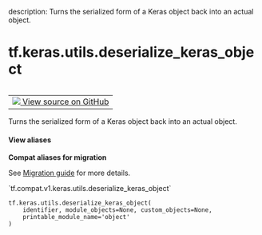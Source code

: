 description: Turns the serialized form of a Keras object back into an actual object.

<div itemscope itemtype="http://developers.google.com/ReferenceObject">
<meta itemprop="name" content="tf.keras.utils.deserialize_keras_object" />
<meta itemprop="path" content="Stable" />
</div>

# tf.keras.utils.deserialize_keras_object

<!-- Insert buttons and diff -->

<table class="tfo-notebook-buttons tfo-api nocontent" align="left">
<td>
  <a target="_blank" href="https://github.com/tensorflow/tensorflow/blob/r2.3/tensorflow/python/keras/utils/generic_utils.py#L334-L389">
    <img src="https://www.tensorflow.org/images/GitHub-Mark-32px.png" />
    View source on GitHub
  </a>
</td>
</table>



Turns the serialized form of a Keras object back into an actual object.

<section class="expandable">
  <h4 class="showalways">View aliases</h4>
  <p>
<b>Compat aliases for migration</b>
<p>See
<a href="https://www.tensorflow.org/guide/migrate">Migration guide</a> for
more details.</p>
<p>`tf.compat.v1.keras.utils.deserialize_keras_object`</p>
</p>
</section>

<pre class="devsite-click-to-copy prettyprint lang-py tfo-signature-link">
<code>tf.keras.utils.deserialize_keras_object(
    identifier, module_objects=None, custom_objects=None,
    printable_module_name='object'
)
</code></pre>



<!-- Placeholder for "Used in" -->
